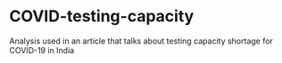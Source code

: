 # COVID-testing-capacity
Analysis used in an article that talks about testing capacity shortage for COVID-19 in India
